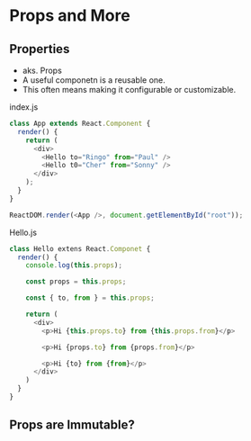 # Props and More

## Properties

- aks. Props
- A useful componetn is a reusable one.
- This often means making it configurable or customizable.

index.js

```js
class App extends React.Component {
  render() {
    return (
      <div>
        <Hello to="Ringo" from="Paul" />
        <Hello t0="Cher" from="Sonny" />
      </div>
    );
  }
}

ReactDOM.render(<App />, document.getElementById("root"));
```

Hello.js

```js
class Hello extens React.Componet {
  render() {
    console.log(this.props);

    const props = this.props;

    const { to, from } = this.props;

    return (
      <div>
        <p>Hi {this.props.to} from {this.props.from}</p>

        <p>Hi {props.to} from {props.from}</p>

        <p>Hi {to} from {from}</p>
      </div>
    )
  }
}
```

## Props are Immutable?
